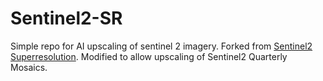 # Sentinel2-SR

Simple repo for AI upscaling of sentinel 2 imagery. Forked from 
[Sentinel2 Superresolution](https://github.com/Evoland-Land-Monitoring-Evolution/sentinel2_superresolution).
Modified to allow upscaling of Sentinel2 Quarterly Mosaics. 

